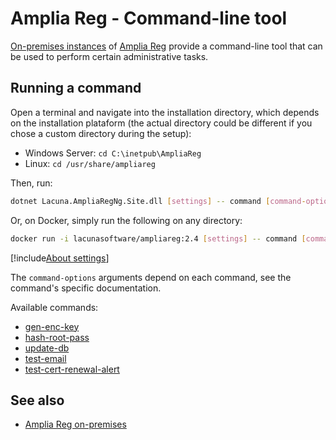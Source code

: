 ﻿# Amplia Reg - Command-line tool

[On-premises instances](../index.md) of [Amplia Reg](../../index.md) provide a command-line tool that can be
used to perform certain administrative tasks.

## Running a command

Open a terminal and navigate into the installation directory, which depends on the installation plataform
(the actual directory could be different if you chose a custom directory during the setup):

* Windows Server: `cd C:\inetpub\AmpliaReg`
* Linux: `cd /usr/share/ampliareg`

Then, run:

```sh
dotnet Lacuna.AmpliaRegNg.Site.dll [settings] -- command [command-options]
```

Or, on Docker, simply run the following on any directory:

```sh
docker run -i lacunasoftware/ampliareg:2.4 [settings] -- command [command-options]
```

[!include[About settings](includes/about-settings.md)]

The `command-options` arguments depend on each command, see the command's specific documentation.

Available commands:

* [gen-enc-key](gen-enc-key.md)
* [hash-root-pass](hash-root-pass.md)
* [update-db](update-db.md)
* [test-email](test-email.md)
* [test-cert-renewal-alert](test-certificate-renewal-alert.md)

## See also

* [Amplia Reg on-premises](../index.md)

